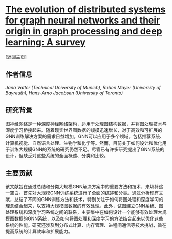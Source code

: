 # [The evolution of distributed systems for graph neural networks and their origin in graph processing and deep learning: A survey](https://doi.org/10.1145/3597428)

\[[返回主页](../../README.md)\]

## 作者信息
*Jana Vatter (Technical University of Munich), Ruben Mayer (University of Bayreuth), Hans-Arno Jacobsen (University of Toronto)*

## 研究背景
图神经网络是一种深度神经网络架构，适用于处理图结构数据，并将图处理技术与深度学习桥接起来。随着现实世界图数据的规模迅速增长，对于高效和可扩展的GNN训练解决方案的需求日益增加。GNN可以应用于多个领域，包括推荐系统、计算机视觉、自然语言处理、生物学和化学等。然而，目前关于如何设计和优化用于训练大规模GNN的系统的研究仍然不足。尽管已有许多研究提出了GNN系统的设计，但缺乏对这些系统的全面概述、分类和比较。

## 主要贡献
该文献旨在通过总结和分类大规模GNN解决方案中的重要方法和技术，来填补这一空白。首先对大规模GNN训练系统进行了全面的综述和分类。通过分析现有文献，总结了不同的GNN训练方法和技术，特别关注于如何将图处理和深度学习的理念结合起来，以支持大规模图数据的有效处理。此外，试图建立GNN系统、图处理系统和深度学习系统之间的联系，主要集中在如何设计一个能够有效处理大规模图数据的GNN系统，以及如何将图处理和深度学习的方法结合起来以优化这些系统的性能。研究还涉及到分布式计算、内存管理、进程间通信等技术挑战，旨在提高系统的计算效率和扩展能力。
